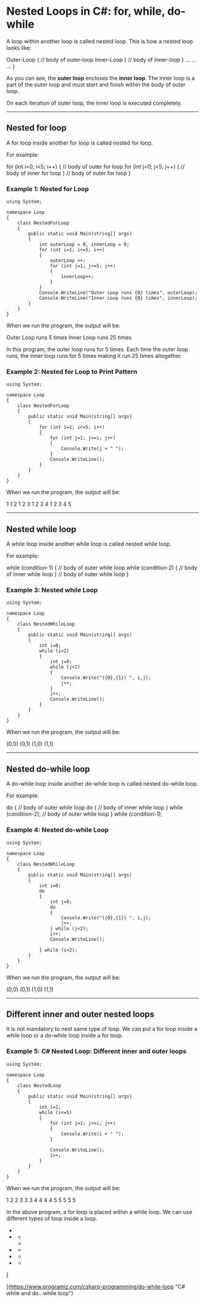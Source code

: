 # Nested Loops in C#: for, while, do-while

A loop within another loop is called nested loop. This is how a nested loop looks like:

Outer-Loop 
{
	// body of outer-loop
	Inner-Loop
	{
		// body of inner-loop
	}
... ... ...
}

As you can see, the **outer loop** encloses the **inner loop**. The inner loop is a part of the outer loop and must start and finish within the body of outer loop.

On each iteration of outer loop, the inner loop is executed completely.

---

## Nested for loop

A for loop inside another for loop is called nested for loop.

For example:

for (int i=0; i<5; i++)
{
	// body of outer for loop
	for (int j=0; j<5; j++)
	{
		// body of inner for loop
	}
	// body of outer for loop
}

### Example 1: Nested for Loop

```
using System;

namespace Loop
{
	class NestedForLoop
	{
		public static void Main(string[] args)
		{
			int outerLoop = 0, innerLoop = 0;
			for (int i=1; i<=5; i++)
			{
				outerLoop ++;
				for (int j=1; j<=5; j++)
				{
					innerLoop++;
				}
			}
			Console.WriteLine("Outer Loop runs {0} times", outerLoop);
			Console.WriteLine("Inner Loop runs {0} times", innerLoop);
		}
	}
}
```

When we run the program, the output will be:

Outer Loop runs 5 times
Inner Loop runs 25 times

In this program, the outer loop runs for 5 times. Each time the outer loop runs, the inner loop runs for 5 times making it run 25 times altogether.

### Example 2: Nested for Loop to Print Pattern

```
using System;

namespace Loop
{
	class NestedForLoop
	{
		public static void Main(string[] args)
		{
			for (int i=1; i<=5; i++)
			{
				for (int j=1; j<=i; j++)
				{
					Console.Write(j + " ");
				}
				Console.WriteLine();
			}
		}
	}
}
```

When we run the program, the output will be:

1
1 2
1 2 3
1 2 3 4
1 2 3 4 5

---

## Nested while loop

A while loop inside another while loop is called nested while loop.

For example:

while (condition-1)
{
	// body of outer while loop
	while (condition-2)
	{
		// body of inner while loop
	}
	// body of outer while loop
}

### Example 3: Nested while Loop

```
using System;

namespace Loop
{
	class NestedWhileLoop
	{
		public static void Main(string[] args)
		{
			int i=0;
			while (i<2)
			{
				int j=0;
				while (j<2)
				{
					Console.Write("({0},{1}) ", i,j);
					j++;
				}
				i++;
				Console.WriteLine();
			}
		}
	}
}
```

When we run the program, the output will be:

(0,0) (0,1)
(1,0) (1,1)

---

## Nested do-while loop

A do-while loop inside another do-while loop is called nested do-while loop.

For example:

do
{
	// body of outer while loop
	do
	{
		// body of inner while loop
	} while (condition-2);
	// body of outer while loop
} while (condition-1);

### Example 4: Nested do-while Loop

```
using System;

namespace Loop
{
	class NestedWhileLoop
	{
		public static void Main(string[] args)
		{
			int i=0;
			do
			{
				int j=0;
				do
				{
					Console.Write("({0},{1}) ", i,j);
					j++;
				} while (j<2);
				i++;
				Console.WriteLine();

			} while (i<2);
		}
	}
}
```

When we run the program, the output will be:

(0,0) (0,1)
(1,0) (1,1)

---

## Different inner and outer nested loops

It is not mandatory to nest same type of loop. We can put a for loop inside a while loop or a do-while loop inside a for loop.

### Example 5: C# Nested Loop: Different inner and outer loops

```
using System;

namespace Loop
{
	class NestedLoop
	{
		public static void Main(string[] args)
		{
			int i=1;
			while (i<=5)
			{
				for (int j=1; j<=i; j++)
				{
					Console.Write(i + " ");
				}

				Console.WriteLine();
				i++;
			}
		}
	}
}
```

When we run the program, the output will be:

1
2 2
3 3 3
4 4 4 4
5 5 5 5 5

In the above program, a for loop is placed within a while loop. We can use different types of loop inside a loop.

- [](https://www.programiz.com/csharp-programming/nested-loops#introduction)
- [](https://www.programiz.com/csharp-programming/nested-loops#nested-for)
    - [](https://www.programiz.com/csharp-programming/nested-loops#example-for)
    - [](https://www.programiz.com/csharp-programming/nested-loops#example-nested-for-print-pattern)
- [](https://www.programiz.com/csharp-programming/nested-loops#nested-while)
    - [](https://www.programiz.com/csharp-programming/nested-loops#example-while)
- [](https://www.programiz.com/csharp-programming/nested-loops#nested-do-while)
    - [](https://www.programiz.com/csharp-programming/nested-loops#example-do-while)
- [](https://www.programiz.com/csharp-programming/nested-loops#different-nested)
    - [](https://www.programiz.com/csharp-programming/nested-loops#example-different-nested)

[

  


](https://www.programiz.com/csharp-programming/do-while-loop "C# while and do...while loop")
